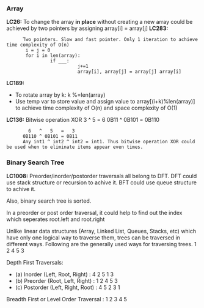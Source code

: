 ### Array
**LC26:** To change the array **in place** without creating a new array could be achieved by two pointers by assigning array[i] = array[j]
**LC283:** 
          
          Two pointers. Slow and fast pointer. Only 1 iteration to achieve time complexity of O(n)
           i = j = 0
           for i in len(array):
                    if ___:
                              j+=1
                              array[i], array[j] = array[j] array[i]
                        
                          
**LC189:**
* To rotate array by k: k %=len(array)
* Use temp var to store value and assign value to array[(i+k)%len(array)] to achieve time complexity of O(n) and space complexity of O(1)
          
**LC136:** Bitwise operation XOR
           3   ^   5   =   6
          0B11 ^ 0B101 = 0B110
          
            6   ^   5   =   3
          0B110 ^ 0B101 = 0B11
          Any int1 ^ int2 ^ int2 = int1. Thus bitwise operation XOR could be used when to eliminate items appear even times.

          



### Binary Search Tree

**LC1008:** Preorder/inorder/postorder traversals all belong to DFT. 
DFT could use stack structure or recursion to achive it.
BFT could use queue structure to achive it.

Also, binary search tree is sorted. 

In a preorder or post order traversal, it could help to find out the index which seperates root.left and root.right


Unlike linear data structures (Array, Linked List, Queues, Stacks, etc) which have only one logical way to traverse them, trees can be traversed in different ways. Following are the generally used ways for traversing trees.
1
  2 
    4
    5
  3


Depth First Traversals:
* (a) Inorder (Left, Root, Right) : 4 2 5 1 3
* (b) Preorder (Root, Left, Right) : 1 2 4 5 3
* (c) Postorder (Left, Right, Root) : 4 5 2 3 1

Breadth First or Level Order Traversal : 1 2 3 4 5

